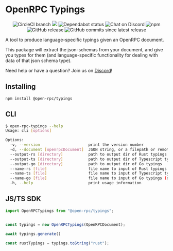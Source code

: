 # OpenRPC Typings

<center>
  <span>
    <img alt="CircleCI branch" src="https://img.shields.io/circleci/project/github/open-rpc/typings/master.svg">
    <img src="https://codecov.io/gh/open-rpc/typings/branch/master/graph/badge.svg" />
    <img alt="Dependabot status" src="https://api.dependabot.com/badges/status?host=github&repo=open-rpc/typings" />
    <img alt="Chat on Discord" src="https://img.shields.io/badge/chat-on%20discord-7289da.svg" />
    <img alt="npm" src="https://img.shields.io/npm/dt/@open-rpc/typings.svg" />
    <img alt="GitHub release" src="https://img.shields.io/github/release/open-rpc/typings.svg" />
    <img alt="GitHub commits since latest release" src="https://img.shields.io/github/commits-since/open-rpc/typings/latest.svg" />
  </span>
</center>

A tool to produce language-specific typings given an OpenRPC document. 

This package will extract the json-schemas from your document, and give you types for them (and language-specific functionality for dealing with data of that json schema type).

Need help or have a question? Join us on [Discord](https://discord.gg/gREUKuF)!

## Installing

`npm install @open-rpc/typings`

## CLI

```bash
$ open-rpc-typings --help
Usage: cli [options]

Options:
  -v, --version                     print the version number
  -d, --document [openrpcDocument]  JSON string, or a filepath or remote URL pointing to an Open-RPC JSON document (default: "./openrpc.json")
  --output-rs [directory]           path to output dir of Rust typings
  --output-ts [directory]           path to output dir of Typescript typings
  --output-go [directory]           path to output dir of Go typings
  --name-rs [file]                  file name to input of Rust typings (default: "./index")
  --name-ts [file]                  file name to input of Typescript typings (default: "./index")
  --name-go [file]                  file name to input of Go typings (default: "./index")
  -h, --help                        print usage information

```

## JS/TS SDK

```typescript
import OpenRPCTypings from "@open-rpc/typings";


const typings = new OpenRPCTypings(OpenRPCDocument);

await typings.generate()

const rustTypings = typings.toString("rust");
```
